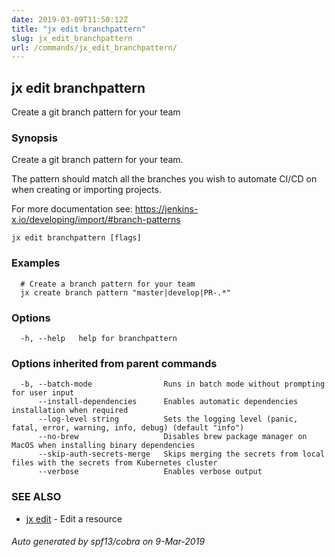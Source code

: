 ```yaml
---
date: 2019-03-09T11:50:12Z
title: "jx edit branchpattern"
slug: jx_edit_branchpattern
url: /commands/jx_edit_branchpattern/
---
```

## jx edit branchpattern

Create a git branch pattern for your team

### Synopsis

Create a git branch pattern for your team. 

The pattern should match all the branches you wish to automate CI/CD on when creating or importing projects. 

For more documentation see: https://jenkins-x.io/developing/import/#branch-patterns

```
jx edit branchpattern [flags]
```

### Examples

```
  # Create a branch pattern for your team
  jx create branch pattern "master|develop|PR-.*"
```

### Options

```
  -h, --help   help for branchpattern
```

### Options inherited from parent commands

```
  -b, --batch-mode                Runs in batch mode without prompting for user input
      --install-dependencies      Enables automatic dependencies installation when required
      --log-level string          Sets the logging level (panic, fatal, error, warning, info, debug) (default "info")
      --no-brew                   Disables brew package manager on MacOS when installing binary dependencies
      --skip-auth-secrets-merge   Skips merging the secrets from local files with the secrets from Kubernetes cluster
      --verbose                   Enables verbose output
```

### SEE ALSO

* [jx edit](/commands/jx_edit/)	 - Edit a resource

###### Auto generated by spf13/cobra on 9-Mar-2019
